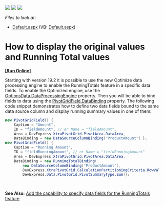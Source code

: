 <!-- default badges list -->
![](https://img.shields.io/endpoint?url=https://codecentral.devexpress.com/api/v1/VersionRange/128579711/19.2.3%2B)
[![](https://img.shields.io/badge/Open_in_DevExpress_Support_Center-FF7200?style=flat-square&logo=DevExpress&logoColor=white)](https://supportcenter.devexpress.com/ticket/details/E1962)
[![](https://img.shields.io/badge/📖_How_to_use_DevExpress_Examples-e9f6fc?style=flat-square)](https://docs.devexpress.com/GeneralInformation/403183)
<!-- default badges end -->
<!-- default file list -->
*Files to look at*:

* [Default.aspx](./CS/WebApplication1/Default.aspx) (VB: [Default.aspx](./VB/WebApplication1/Default.aspx))
<!-- default file list end -->
# How to display the original values and Running Total values
<!-- run online -->
**[[Run Online]](https://codecentral.devexpress.com/e1962/)**
<!-- run online end -->




Starting with version 19.2 it is possible to use the new Optimize data processing engine to enable the RunningTotals feature in a specific data fields. To enable the Optimized engine, use the [OptionsData.DataProcessingEngine](https://docs.devexpress.com/CoreLibraries/DevExpress.XtraPivotGrid.PivotGridOptionsData.DataProcessingEngine) property. Then you will be able to bind fields to data using the [PivotGridField.DataBinding](https://docs.devexpress.com/CoreLibraries/DevExpress.XtraPivotGrid.PivotGridFieldBase.DataBinding) property. The following code snippet demonstrates how to define two data fields bound to the same data source column and display running summary values in one of them:

```cs
new PivotGridField() {
    Caption = "Amount",
    ID = "fieldAmount", // or Name = "fieldAmount",
    Area = DevExpress.XtraPivotGrid.PivotArea.DataArea,
    DataBinding = new DataSourceColumnBinding("ProductAmount") };
new PivotGridField() {
    Caption = "Running Amount",
    ID = "fieldRunningAmount", // or Name = "fieldRunningAmount"
    Area = DevExpress.XtraPivotGrid.PivotArea.DataArea,
    DataBinding = new RunningTotalBinding( 
        new DataSourceColumnBinding("ProductAmount"), 
        DevExpress.XtraPivotGrid.CalculationPartitioningCriteria.RowValue, 
        DevExpress.Data.PivotGrid.PivotSummaryType.Sum)};
```

 

**See Also:**
[Add the capability to specify data fields for the RunningTotals feature](https://www.devexpress.com/Support/Center/p/S30656) 



